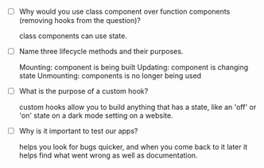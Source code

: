 - [ ] Why would you use class component over function components (removing hooks from the question)?

    class components can use state.

- [ ] Name three lifecycle methods and their purposes.

    Mounting: component is being built
    Updating: component is changing state
    Unmounting: components is no longer being used

- [ ] What is the purpose of a custom hook?

    custom hooks allow you to build anything that has a state, like an 'off' or 'on' state on a dark mode setting on a website.

- [ ] Why is it important to test our apps?

    helps you look for bugs quicker, and when you come back to it later it helps find what went wrong as well as documentation.